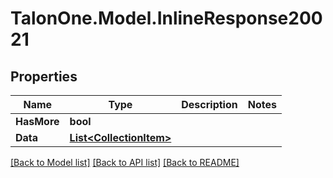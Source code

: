 # TalonOne.Model.InlineResponse20021
## Properties

Name | Type | Description | Notes
------------ | ------------- | ------------- | -------------
**HasMore** | **bool** |  | 
**Data** | [**List&lt;CollectionItem&gt;**](CollectionItem.md) |  | 

[[Back to Model list]](../README.md#documentation-for-models) [[Back to API list]](../README.md#documentation-for-api-endpoints) [[Back to README]](../README.md)

